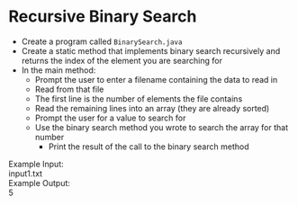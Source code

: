 # Recursive Binary Search

- Create a program called `BinarySearch.java`
- Create a static method that implements binary search recursively and returns the index of the element you are searching for
- In the main method:
  - Prompt the user to enter a filename containing the data to read in
  - Read from that file
  - The first line is the number of elements the file contains
  - Read the remaining lines into an array (they are already sorted)
  - Prompt the user for a value to search for
  - Use the binary search method you wrote to search the array for that number
    - Print the result of the call to the binary search method

Example Input:\
input1.txt\
Example Output:\
5
